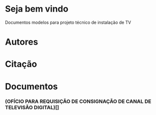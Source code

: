 # Seja bem vindo 
Documentos modelos para projeto técnico de instalação de TV 

# Autores

# Citação

# Documentos
### (OFÍCIO PARA REQUISIÇÃO DE CONSIGNAÇÃO DE CANAL DE TELEVISÃO DIGITAL)[]

